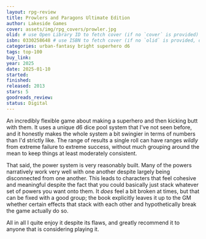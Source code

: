 ```yaml
---
layout: rpg-review
title: Prowlers and Paragons Ultimate Edition
author: Lakeside Games
cover: assets/img/rpg_covers/prowler.jpg
olid: # use Open Library ID to fetch cover (if no `cover` is provided)
isbn: 0330258648 # use ISBN to fetch cover (if no `olid` is provided, dashes are optional)
categories: urban-fantasy bright superhero d6
tags: top-100
buy_link:
year: 2025
date: 2025-01-10
started: 
finished: 
released: 2013
stars: 5
goodreads_review:
status: Digital
---
```


An incredibly flexible game about making a superhero and then kicking butt with them. It uses a unique d6 dice pool system that I've not seen before, and it honestly makes the whole system a bit swingier in terms of numbers than I'd strictly like. The range of results a single roll can have ranges _wildly_ from extreme failure to extreme success, without much grouping around the mean to keep things at least moderately consistent.

That said, the power system is very reasonably built. Many of the powers narratively work very well with one another despite largely being disconnected from one another. This leads to characters that feel cohesive and meaningful despite the fact that you could basically just stack whatever set of powers you want onto them. It _does_ feel a bit broken at times, but that can be fixed with a good group; the book explicitly leaves it up to the GM whether certain effects that stack with each other and hypothetically break the game actually do so.

All in all I quite enjoy it despite its flaws, and greatly recommend it to anyone that is considering playing it.